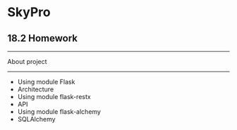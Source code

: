 # SkyPro

## 18.2 Homework

***
About project
***

* Using module Flask
* Architecture
* Using module flask-restx
* API
* Using module flask-alchemy
* SQLAlchemy